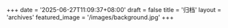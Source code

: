 +++
date = '2025-06-27T11:09:37+08:00'
draft = false
title = '归档'
layout = 'archives'
featured_image = '/images/background.jpg'
+++
